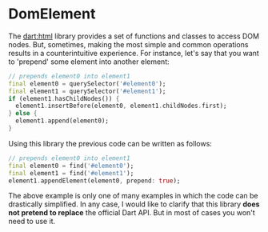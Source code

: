 # DomElement

The [dart:html](https://api.dartlang.org/stable/1.17.1/dart-html/dart-html-library.html) library provides a set of functions and classes to access DOM nodes. But, sometimes, making the most simple and common operations results in a counterintuitive experience. For instance, let's say that you want to 'prepend' some element into another element:

```dart
// prepends element0 into element1
final element0 = querySelector('#element0');
final element1 = querySelector('#element1');
if (element1.hasChildNodes()) {
  element1.insertBefore(element0, element1.childNodes.first);
} else {
  element1.append(element0);
}
```

Using this library the previous code can be written as follows:

```dart
// prepends element0 into element1
final element0 = find('#element0');
final element1 = find('#element1');
element1.appendElement(element0, prepend: true);
```
The above example is only one of many examples in which the code can be drastically simplified. In any case, I would like to clarify that this library **does not pretend to replace** the official Dart API. But in most of cases you won't need to use it.
